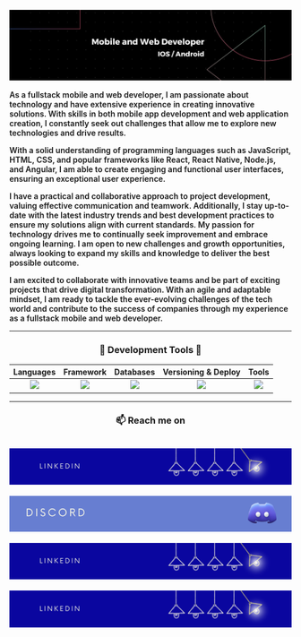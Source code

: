 ![banner](.imgs/banner.jpeg)

<p align="left" style="font-weight: 600">
  As a fullstack mobile and web developer, I am passionate about technology and have extensive experience in creating innovative solutions. With skills in both mobile app development and web application creation, I constantly seek out challenges that allow me to explore new technologies and drive results.
</p>

<p align="left" style="font-weight: 600">
  With a solid understanding of programming languages such as JavaScript, HTML, CSS, and popular frameworks like React, React Native, Node.js, and Angular, I am able to create engaging and functional user interfaces, ensuring an exceptional user experience.
</p>

<p align="left" style="font-weight: 600">
  I have a practical and collaborative approach to project development, valuing effective communication and teamwork. Additionally, I stay up-to-date with the latest industry trends and best development practices to ensure my solutions align with current standards.
  My passion for technology drives me to continually seek improvement and embrace ongoing learning. I am open to new challenges and growth opportunities, always looking to expand my skills and knowledge to deliver the best possible outcome.
</p>

<p align="left" style="font-weight: 600">
  I am excited to collaborate with innovative teams and be part of exciting projects that drive digital transformation. With an agile and adaptable mindset, I am ready to tackle the ever-evolving challenges of the tech world and contribute to the success of companies through my experience as a fullstack mobile and web developer.
</p>


<hr />

<!-- PROGRAMMING LANGUAGES -->
<div align="center">
    <h3 align="center">🔭 Development Tools 💬 </h3>
    
|   Languages  |    Framework   |  Databases   |  Versioning & Deploy  |    Tools    |
|    :---:     |     :---:      |    :---:     |        :---:          |    :---:    |
| <img src="https://skillicons.dev/icons?i=js,swift,py" /> | <img src="https://skillicons.dev/icons?i=react,express,sequelize" /> | <img src="https://skillicons.dev/icons?i=mysql,mongodb" /> | <img src="https://skillicons.dev/icons?i=docker,git,githubactions" /> | <img src="https://skillicons.dev/icons?i=figma,firebase,tailwind" /> |

</div>

<hr />

<!-- CONTACT -->
<h3 align="center">📫 Reach me on</h3>

<br />

<div align="center">
  <a href="https://www.linkedin.com/in/vincenzofdg/">
    <img src=".imgs/linkedin.png" alt="banner linkedin">
  </a>
</div>

<br />

<div align="center">
  <a href="https://discordapp.com/users/630898609755258891">
    <img src=".imgs/discord.png" alt="banner discord">
  </a>
</div>

<br />

<div align="center">
  <a href="https://www.instagram.com/vincenzofdg/">
    <img src=".imgs/linkedin.png" alt="banner instagram">
  </a>
</div>

<br />

<div align="center">
  <a href="mailto:vincenzofdg.dev@gmail.com?subject=Hello%20Vincenzo,%20From%20Github">
    <img src=".imgs/linkedin.png" alt="banner email">
  </a>
</div>
